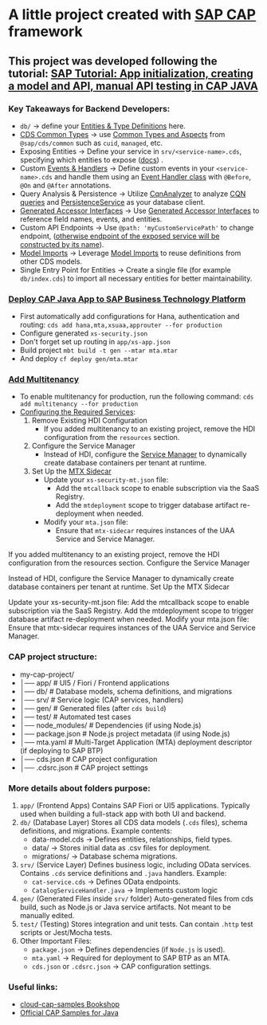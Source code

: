 # A little project created with [SAP CAP](https://cap.cloud.sap/docs/get-started/) framework

## This project was developed following the tutorial: [SAP Tutorial: App initialization, creating a model and API, manual API testing in CAP JAVA](https://medium.com/nerd-for-tech/sap-tutorial-complete-cap-java-part-1-fc1868c7bbba)

### Key Takeaways for Backend Developers:
 - `db/` → define your [Entities & Type Definitions](https://cap.cloud.sap/docs/cds/cdl#entities-type-definitions) here.
 - [CDS Common Types](https://cap.cloud.sap/docs/cds/common) → use [Common Types and Aspects](https://cap.cloud.sap/docs/cds/common) from `@sap/cds/common` such as `cuid`, `managed`, etc.
 - Exposing Entities → Define your service in `srv/<service-name>.cds`, specifying which entities to expose ([docs](https://cap.cloud.sap/docs/cds/cdl#services)) .
 - Custom [Events & Handlers](https://cap.cloud.sap/docs/java/event-handlers/) → Define custom events in your `<service-name>.cds` and handle them using an [Event Handler class](https://cap.cloud.sap/docs/java/event-handlers/) with `@Before`, `@On` and `@After` annotations.
 - Query Analysis & Persistence → Utilize [CqnAnalyzer](https://cap.cloud.sap/docs/java/working-with-cql/query-introspection) to analyze [CQN queries](https://cap.cloud.sap/docs/cds/cqn) and [PersistenceService](https://cap.cloud.sap/docs/java/cqn-services/persistence-services) as your database client.
 - [Generated Accessor Interfaces](https://cap.cloud.sap/docs/java/cds-data#generated-accessor-interfaces) → Use [Generated Accessor Interfaces](https://cap.cloud.sap/docs/java/cds-data#generated-accessor-interfaces) to reference field names, events, and entities.
 - Custom API Endpoints → Use `@path: 'myCustomServicePath'` to change endpoint, ([otherwise endpoint of the exposed service will be constructed by its name](https://cap.cloud.sap/docs/cds/cdl#service-definitions)).
 - [Model Imports](https://cap.cloud.sap/docs/cds/cdl#model-imports) → Leverage [Model Imports](https://cap.cloud.sap/docs/cds/cdl#model-imports) to reuse definitions from other CDS models.
 - Single Entry Point for Entities → Create a single file (for example `db/index.cds`) to import all necessary entities for better maintainability.

### [Deploy CAP Java App to SAP Business Technology Platform](https://developers.sap.com/tutorials/cp-cap-java-deploy-cf.html)
* First automatically add configurations for Hana, authentication and routing: `cds add hana,mta,xsuaa,approuter --for production`
* Configure generated `xs-security.json`
* Don't forget set up routing in `app/xs-app.json`
* Build project `mbt build -t gen --mtar mta.mtar`
* And deploy `cf deploy gen/mta.mtar`

### [Add Multitenancy](https://cap.cloud.sap/docs/guides/deployment/to-cf#add-multitenancy)
* To enable multitenancy for production, run the following command: `cds add multitenancy --for production`
* [Configuring the Required Services](https://cap.cloud.sap/docs/java/multitenancy-classic#required-services-mt):
  1. Remove Existing HDI Configuration
     - If you added multitenancy to an existing project, remove the HDI configuration from the `resources` section.
  2. Configure the Service Manager
     - Instead of HDI, configure the [Service Manager](https://cap.cloud.sap/docs/java/multitenancy-classic#required-services-mt) to dynamically create database containers per tenant at runtime.
  3. Set Up the [MTX Sidecar](https://cap.cloud.sap/docs/java/multitenancy-classic#mtx-sidecar-server)
     - Update your `xs-security-mt.json` file:
         - Add the `mtcallback` scope to enable subscription via the SaaS Registry.
         - Add the `mtdeployment` scope to trigger database artifact re-deployment when needed.
     - Modify your `mta.json` file:
         - Ensure that `mtx-sidecar` requires instances of the UAA Service and Service Manager.

If you added multitenancy to an existing project, remove the HDI configuration from the resources section.
Configure the Service Manager

Instead of HDI, configure the Service Manager to dynamically create database containers per tenant at runtime.
Set Up the MTX Sidecar

Update your xs-security-mt.json file:
Add the mtcallback scope to enable subscription via the SaaS Registry.
Add the mtdeployment scope to trigger database artifact re-deployment when needed.
Modify your mta.json file:
Ensure that mtx-sidecar requires instances of the UAA Service and Service Manager.

### CAP project structure:
* my-cap-project/
* │── app/             # UI5 / Fiori / Frontend applications
* │── db/              # Database models, schema definitions, and migrations
* │── srv/             # Service logic (CAP services, handlers)
* │── gen/             # Generated files (after `cds build`)
* │── test/            # Automated test cases
* │── node_modules/    # Dependencies (if using Node.js)
* │── package.json     # Node.js project metadata (if using Node.js)
* │── mta.yaml         # Multi-Target Application (MTA) deployment descriptor (if deploying to SAP BTP)
* │── cds.json         # CAP project configuration
* │── .cdsrc.json      # CAP project settings

### More details about folders purpose:
1. `app/` (Frontend Apps)
Contains SAP Fiori or UI5 applications.
Typically used when building a full-stack app with both UI and backend.
2. `db/` (Database Layer)
Stores all CDS data models (`.cds` files), schema definitions, and migrations.
Example contents:
   - data-model.cds → Defines entities, relationships, field types.
   - data/ → Stores initial data as .csv files for deployment.
   - migrations/ → Database schema migrations.
3. `srv/` (Service Layer)
Defines business logic, including OData services.
Contains `.cds` service definitions and `.java` handlers.
Example:
   - `cat-service.cds` → Defines OData endpoints.
   - `CatalogServiceHandler.java` → Implements custom logic
4. `gen/` (Generated Files inside `srv/` folder)
Auto-generated files from cds build, such as Node.js or Java service artifacts.
Not meant to be manually edited.
5. `test/` (Testing)
Stores integration and unit tests.
Can contain `.http` test scripts or Jest/Mocha tests.
6. Other Important Files:
   - `package.json` → Defines dependencies (if `Node.js` is used).
   - `mta.yaml` → Required for deployment to SAP BTP as an MTA.
   - `cds.json` or `.cdsrc.json` → CAP configuration settings.

### Useful links:
 - [cloud-cap-samples Bookshop](https://github.com/SAP-samples/cloud-cap-samples/tree/main/bookshop)
 - [Official CAP Samples for Java](https://github.com/SAP-samples/cloud-cap-samples-java)